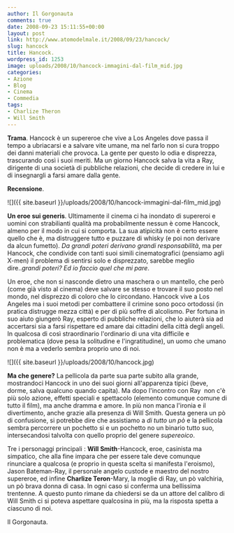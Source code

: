 ```yaml
---
author: Il Gorgonauta
comments: true
date: 2008-09-23 15:11:55+00:00
layout: post
link: http://www.atomodelmale.it/2008/09/23/hancock/
slug: hancock
title: Hancock.
wordpress_id: 1253
image: uploads/2008/10/hancock-immagini-dal-film_mid.jpg
categories:
- Azione
- Blog
- Cinema
- Commedia
tags:
- Charlize Theron
- Will Smith
---
```


**Trama**. Hancock è un supereroe che vive a Los Angeles dove passa il tempo a ubriacarsi e a salvare vite umane, ma nel farlo non si cura troppo dei danni materiali che provoca. La gente per questo lo odia e disprezza, trascurando così i suoi meriti. Ma un giorno Hancock salva la vita a Ray, dirigente di una società di pubbliche relazioni, che decide di credere in lui e di insegnargli a farsi amare dalla gente.

**Recensione**.

![]({{ site.baseurl }}/uploads/2008/10/hancock-immagini-dal-film_mid.jpg)

**Un eroe sui generis**. Ultimamente il cinema ci ha inondato di supereroi e uomini con strabilianti qualità ma probabilmente nessun è come Hancock, almeno per il modo in cui si comporta. La sua atipicità non è certo essere quello che è, ma distruggere tutto e puzzare di whisky (e poi non derivare da alcun fumetto). _Da grandi poteri derivano grandi responsabilità_, ma per Hancock, che condivide con tanti suoi simili cinematografici (pensiamo agli X-men) il problema di sentirsi solo e disprezzato, sarebbe meglio dire.._grandi poteri? Ed io faccio quel che mi pare_.

Un eroe, che non si nasconde dietro una maschera o un mantello, che però (come già visto al cinema) deve salvare se stesso e trovare il suo posto nel mondo, nel disprezzo di coloro che lo circondano. Hancock vive a Los Angeles ma i suoi metodi per combattere il crimine sono poco ortodossi (in pratica distrugge mezza città) e per di più soffre di alcolismo. Per fortuna in suo aiuto giungerò Ray, esperto di pubbliche relazioni, che lo aiuterà sia ad accertarsi sia a farsi rispettare ed amare dai cittadini della città degli angeli. In qualcosa di così straordinario l'ordinario di una vita difficile e problematica (dove pesa la solitudine e l'ingratitudine), un uomo che umano non è ma a vederlo sembra proprio uno di noi.

![]({{ site.baseurl }}/uploads/2008/10/hancock.jpg)

**Ma che genere?** La pellicola da parte sua parte subito alla grande, mostrandoci Hancock in uno dei suoi giorni all'apparenza tipici (beve, dorme, salva qualcuno quando capita). Ma dopo l'incontro con Ray  non c'è più solo azione, effetti speciali e spettacolo (elemento comunque comune di tutto il film), ma anche dramma e amore. In più non manca l'ironia e il divertimento, anche grazie alla presenza di Will Smith. Questa genera un pò di confusione, si potrebbe dire che assistiamo a _di tutto un pò_ e la pellicola sembra percorrere un pochetto si e un pochetto no un binario tutto suo, intersecandosi talvolta con quello proprio del genere _supereoico_.

Tre i personaggi principali : **Will Smith**-Hancock, eroe, casinista ma simpatico, che alla fine impara che per essere tale deve comunque rinunciare a qualcosa (e proprio in questa scelta si manifesta l'eroismo), Jason Bateman-Ray, il personale angelo custode e maestro del nostro supereroe, ed infine **Charlize Teron**-Mary, la moglie di Ray, un pò valchiria, un pò brava donna di casa. In ogni caso si conferma una bellissima trentenne. A questo punto rimane da chiedersi se da un attore del calibro di Will Smith ci si poteva aspettare qualcosina in più, ma la risposta spetta a ciascuno di noi.

Il Gorgonauta.
